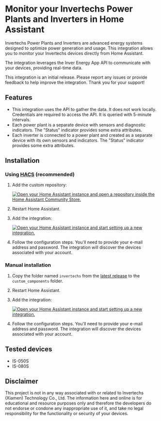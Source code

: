 # Monitor your Invertechs Power Plants and Inverters in Home Assistant

Invertechs Power Plants and Inverters are advanced energy systems designed to optimize power generation and usage. This integration allows you to monitor your Invertechs devices directly from Home Assistant.

The integration leverages the Inver Energy App API to communicate with your devices, providing real-time data.

This integration is an initial release. Please report any issues or provide feedback to help improve the integration. Thank you for your support!

## Features
* This integration uses the API to gather the data. It does not work locally. Credentials are required to access the API. It is queried with 5-minute intervals.
* Each power plant is a separate device with sensors and diagnostic indicators. The "Status" indicator provides some extra attributes.
* Each inverter is connected to a power plant and created as a separate device with its own sensors and indicators. The "Status" indicator provides some extra attributes.

## Installation

### Using [HACS](https://hacs.xyz/) (recommended)

1. Add the custom repository:

   [![Open your Home Assistant instance and open a repository inside the Home Assistant Community Store.](https://my.home-assistant.io/badges/hacs_repository.svg)](https://my.home-assistant.io/redirect/hacs_repository/?owner=mpedziwiatr02&repository=Invertechs-Integration)
2. Restart Home Assistant.
3. Add the integration:

   [![Open your Home Assistant instance and start setting up a new integration.](https://my.home-assistant.io/badges/config_flow_start.svg)](https://my.home-assistant.io/redirect/config_flow_start/?domain=invertechs)
4. Follow the configuration steps. You'll need to provide your e-mail address and password. The integration will discover the devices associated with your account.

### Manual installation
1. Copy the folder named `invertechs` from the [latest release](https://github.com/mpedziwiatr02/invertechs-integration/releases/latest) to the `custom_components` folder.
2. Restart Home Assistant.
3. Add the integration:

   [![Open your Home Assistant instance and start setting up a new integration.](https://my.home-assistant.io/badges/config_flow_start.svg)](https://my.home-assistant.io/redirect/config_flow_start/?domain=invertechs)
4. Follow the configuration steps. You'll need to provide your e-mail address and password. The integration will discover the devices associated with your account.

## Tested devices
* IS-050S
* IS-080S

## Disclaimer

This project is not in any way associated with or related to Invertechs (Xiamen) Technology Co., Ltd. The information here and online is for educational and resource purposes only and therefore the developers do not endorse or condone any inappropriate use of it, and take no legal responsibility for the functionality or security of your devices.
